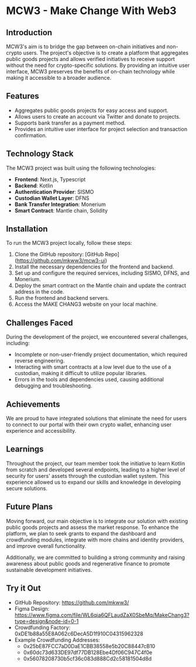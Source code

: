 # MCW3 - Make Change With Web3

## Introduction
MCW3's aim is to bridge the gap between on-chain initiatives and non-crypto users. The project's objective is to create a platform that aggregates public goods projects and allows verified initiatives to receive support without the need for crypto-specific solutions. By providing an intuitive user interface, MCW3 preserves the benefits of on-chain technology while making it accessible to a broader audience.

## Features
- Aggregates public goods projects for easy access and support.
- Allows users to create an account via Twitter and donate to projects.
- Supports bank transfer as a payment method.
- Provides an intuitive user interface for project selection and transaction confirmation.

## Technology Stack
The MCW3 project was built using the following technologies:

- **Frontend**: Next.js, Typescript
- **Backend**: Kotlin
- **Authentication Provider**: SISMO
- **Custodian Wallet Layer**: DFNS
- **Bank Transfer Integration**: Monerium
- **Smart Contract**: Mantle chain, Solidity

## Installation
To run the MCW3 project locally, follow these steps:

1. Clone the GitHub repository: [GitHub Repo] (https://github.com/mkww3/mcw3-ui)
2. Install the necessary dependencies for the frontend and backend.
3. Set up and configure the required services, including SISMO, DFNS, and Monerium.
4. Deploy the smart contract on the Mantle chain and update the contract address in the code.
5. Run the frontend and backend servers.
6. Access the MAKE CHANG3 website on your local machine.

## Challenges Faced
During the development of the project, we encountered several challenges, including:

- Incomplete or non-user-friendly project documentation, which required reverse engineering.
- Interacting with smart contracts at a low level due to the use of a custodian, making it difficult to utilize popular libraries.
- Errors in the tools and dependencies used, causing additional debugging and troubleshooting.

## Achievements
We are proud to have integrated solutions that eliminate the need for users to connect to our portal with their own crypto wallet, enhancing user experience and accessibility.

## Learnings
Throughout the project, our team member took the initiative to learn Kotlin from scratch and developed several endpoints, leading to a higher level of security for users' assets through the custodian wallet system. This experience allowed us to expand our skills and knowledge in developing secure solutions.

## Future Plans
Moving forward, our main objective is to integrate our solution with existing public goods projects and assess the market response. To enhance the platform, we plan to seek grants to expand the dashboard and crowdfunding modules, integrate with more chains and identity providers, and improve overall functionality.

Additionally, we are committed to building a strong community and raising awareness about public goods and regenerative finance to promote sustainable development initiatives.

## Try it Out
- GitHub Repository: https://github.com/mkww3/
- Figma Design: https://www.figma.com/file/WL6qia6QFLaudZaX0SbeMq/MakeChang3?type=design&node-id=0-1
- Crowdfunding Factory: 0xDE1b88a55E8A062c6DecA5D1f910C04315962328
- Example Crowdfunding Addresses:
  - 0x25bE87FCC7aD0DaE1CBB38558e5b20C88447cB10
  - 0x60dc73d633DE97df77DB128Ebe4Df06C947C4f0e
  - 0x56078208730b5cf36c083d888Cd2c58181504d8d
